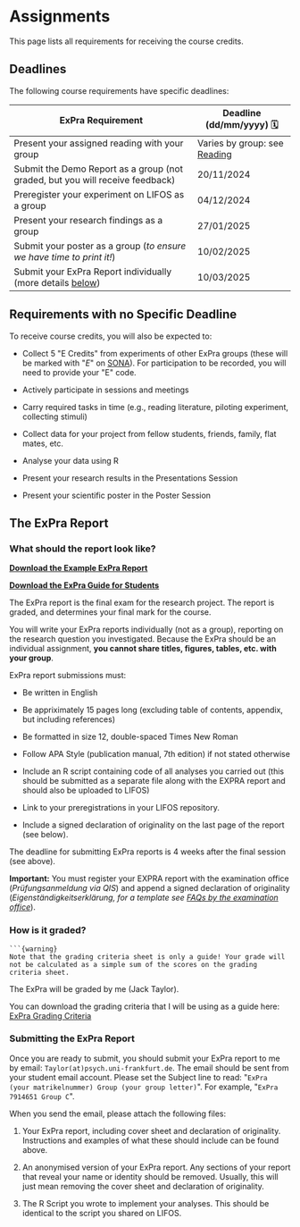 # Assignments

This page lists all requirements for receiving the course credits.

## Deadlines

The following course requirements have specific deadlines:

| ExPra Requirement | Deadline (dd/mm/yyyy) 🗓 |
|-------------------|--------------------------|
| Present your assigned reading with your group | Varies by group: see [Reading](https://jackedtaylor.github.io/expra-wise24/general/reading.html) |
| Submit the Demo Report as a group (not graded, but you will receive feedback) | 20/11/2024 |
| Preregister your experiment on LIFOS as a group | 04/12/2024 |
| Present your research findings as a group | 27/01/2025 |
| Submit your poster as a group (*to ensure we have time to print it!*) | 10/02/2025 |
| Submit your ExPra Report individually (more details [below](#the-expra-report)) | 10/03/2025 |

## Requirements with no Specific Deadline

To receive course credits, you will also be expected to:

* Collect 5 "E Credits" from experiments of other ExPra groups (these will be marked with "*E*" on [SONA](https://uni-frankfurt.sona-systems.com/)). For participation to be recorded, you will need to provide your "E" code.

* Actively participate in sessions and meetings

* Carry required tasks in time (e.g., reading literature, piloting experiment, collecting stimuli)

* Collect data for your project from fellow students, friends, family, flat mates, etc.

* Analyse your data using R

* Present your research results in the Presentations Session

* Present your scientific poster in the Poster Session

## The ExPra Report

### What should the report look like?

<b> <i class="fa-solid fa-file-pdf"></i> <a href="https://raw.githubusercontent.com/JackEdTaylor/expra-wise24/master/lecture/static/EXPRA_example_report.pdf">Download the Example ExPra Report</a>  </b>

<b> <i class="fa-solid fa-file-pdf"></i> <a href="https://raw.githubusercontent.com/JackEdTaylor/expra-wise24/master/lecture/static/EXPRA_Guide_for_students.pdf">Download the ExPra Guide for Students</a>  </b>

The ExPra report is the final exam for the research project. The report is graded, and determines your final mark for the course.

You will write your ExPra reports individually (not as a group), reporting on the research question you investigated. Because the ExPra should be an individual assignment, **you cannot share titles, figures, tables, etc. with your group**.

ExPra report submissions must:

* Be written in English

* Be appriximately 15 pages long (excluding table of contents, appendix, but including references)

* Be formatted in size 12, double-spaced Times New Roman

* Follow APA Style (publication manual, 7th edition) if not stated otherwise

* Include an R script containing code of all analyses you carried out (this should be submitted as a separate file along with the EXPRA report and should also be uploaded to LIFOS)

* Link to your preregistrations in your LIFOS repository.

* Include a signed declaration of originality on the last page of the report (see below).

The deadline for submitting ExPra reports is 4 weeks after the final session (see above).

**Important:** You must register your EXPRA report with the examination office (*Prüfungsanmeldung via QIS*) and append a signed declaration of originality (*Eigenständigkeitserklärung, for a template see [FAQs by the examination office](https://www.psychologie.uni-frankfurt.de/126118252/BSc_MSc_FAQ_Okt_2022.pdf)*).

### How is it graded?

````{margin}
```{warning}
Note that the grading criteria sheet is only a guide! Your grade will not be calculated as a simple sum of the scores on the grading criteria sheet.
````

The ExPra will be graded by me (Jack Taylor).

You can download the grading criteria that I will be using as a guide here: [ExPra Grading Criteria](https://raw.githubusercontent.com/JackEdTaylor/expra-wise24/master/lecture/static/ExPra_grading_criteria.pdf)

### Submitting the ExPra Report

Once you are ready to submit, you should submit your ExPra report to me by email: `Taylor(at)psych.uni-frankfurt.de`. The email should be sent from your student email account. Please set the Subject line to read: "`ExPra (your matrikelnummer) Group (your group letter)`". For example, "`ExPra 7914651 Group C`".

When you send the email, please attach the following files:

1. Your ExPra report, including cover sheet and declaration of originality. Instructions and examples of what these should include can be found above.

2. An anonymised version of your ExPra report. Any sections of your report that reveal your name or identity should be removed. Usually, this will just mean removing the cover sheet and declaration of originality.

3. The R Script you wrote to implement your analyses. This should be identical to the script you shared on LIFOS. 
